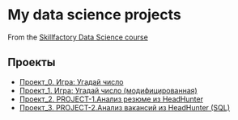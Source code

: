 # My data science projects
From the [Skillfactory Data Science course](https://skillfactory.ru/data-scientist)

## Проекты

* [Проект_0. Игра: Угадай число](https://github.com/Ariisky/sf_data_science/tree/main/project_0)
* [Проект_1. Игра: Угадай число (модифицированная)](https://github.com/Ariisky/sf_data_science/tree/main/project_1)
* [Проект_2. PROJECT-1.Анализ резюме из HeadHunter](https://github.com/Ariisky/sf_data_science/tree/main/Project_HH)
* [Проект_3. PROJECT-2.Анализ вакансий из HeadHunter (SQL)](https://github.com/Ariisky/sf_data_science/tree/main/PROJECT-2_HH_SQL)

